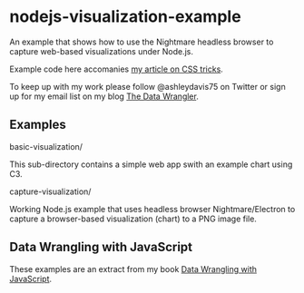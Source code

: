 # nodejs-visualization-example

An example that shows how to use the Nightmare headless browser to capture web-based visualizations under Node.js.

Example code here accomanies [my article on CSS tricks](http://bit.ly/2HW3W0b).

To keep up with my work please follow @ashleydavis75 on Twitter or sign up for my email list on my blog [The Data Wrangler](http://www.the-data-wrangler.com/).

## Examples

basic-visualization/

This sub-directory contains a simple web app swith an example chart using C3.

capture-visualization/

Working Node.js example that uses headless browser Nightmare/Electron to capture a browser-based visualization (chart) to a PNG image file.

## Data Wrangling with JavaScript

These examples are an extract from my book [Data Wrangling with JavaScript](http://bit.ly/2t2cJu2).
